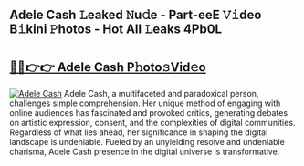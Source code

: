 ## Adele Cash 𝙻eaked 𝙽u𝚍e - Part-eeE 𝚅𝚒deo B𝚒kini 𝙿hotos - Hot All 𝙻eaks 4Pb0L

# <h2><a href="http://ld287k.urlbe.top/?page=Adele+Cash">🔗🔗👉👉 Adele Cash P𝚑oto𝚜Vid𝚎o</a></h2>

[![Adele Cash](https://i.imgur.com/eBuTRDB.gif)](http://ld287k.urlbe.top/?page=Adele+Cash)
Adele Cash, a multifaceted and paradoxical person, challenges simple comprehension. Her unique method of engaging with online audiences has fascinated and provoked critics, generating debates on artistic expression, consent, and the complexities of digital communities. Regardless of what lies ahead, her significance in shaping the digital landscape is undeniable. Fueled by an unyielding resolve and undeniable charisma, Adele Cash presence in the digital universe is transformative.
